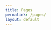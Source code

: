 ```yaml
---
title: Pages
permalink: /pages/
layout: default
---
```


<!-- {% for project in site.pages %}
  <h2>
    <a href="{{ project.url }}">
      {{ project.title }}
      </a>
  </h2>
  <p>{{ project.description }}</p>
{% endfor %} -->